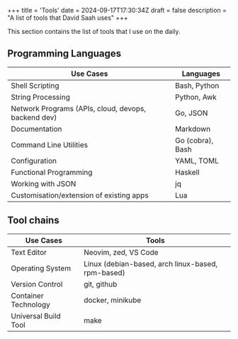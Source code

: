 +++
title = 'Tools'
date = 2024-09-17T17:30:34Z
draft = false
description = "A list of tools that David Saah uses"
+++

This section contains the list of tools that I use on the daily.

## Programming Languages

| Use Cases                                           | Languages         |
| --------------------------------------------------- | ----------------- |
| Shell Scripting                                     | Bash, Python      |
| String Processing                                   | Python, Awk       |
| Network Programs (APIs, cloud, devops, backend dev) | Go, JSON          |
| Documentation                                       | Markdown          |
| Command Line Utilities                              | Go (cobra), Bash  |
| Configuration                                       | YAML, TOML        |
| Functional Programming                              | Haskell           |
| Working with JSON                                   | jq                |
| Customisation/extension of existing apps            | Lua               |

## Tool chains

| Use Cases            | Tools                                             |
| -------------------- | ------------------------------------------------- |
| Text Editor          | Neovim, zed, VS Code                              |
| Operating System     | Linux (debian-based, arch linux-based, rpm-based) |
| Version Control      | git, github                                       |
| Container Technology | docker, minikube                                  |
| Universal Build Tool | make                                              |
